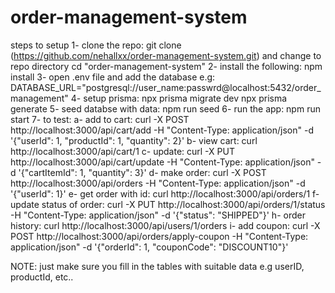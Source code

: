 # order-management-system
steps to setup
1- clone the repo:
   git clone (https://github.com/nehallxx/order-management-system.git) 
   and change to repo directory
   cd "order-management-system" 
2- install the following:
   npm install
3- open .env file and add the database
   e.g: DATABASE_URL="postgresql://user_name:passwrd@localhost:5432/order_management"
4- setup prisma:
   npx prisma migrate dev
   npx prisma generate
5- seed databse with data:
   npm run seed
6- run the app:
   npm run start
7- to test:
   a- add to cart:
   curl -X POST http://localhost:3000/api/cart/add -H "Content-Type: application/json" -d '{"userId": 1, "productId": 1, "quantity": 2}'
   b- view cart:
   curl http://localhost:3000/api/cart/1
   c- update:
   curl -X PUT http://localhost:3000/api/cart/update -H "Content-Type: application/json" -d '{"cartItemId": 1, "quantity": 3}'
   d- make order:
   curl -X POST http://localhost:3000/api/orders -H "Content-Type: application/json" -d '{"userId": 1}'
   e- get order with id:
   curl http://localhost:3000/api/orders/1
   f- update status of order:
   curl -X PUT http://localhost:3000/api/orders/1/status -H "Content-Type: application/json" -d '{"status": "SHIPPED"}'
   h- order history:
   curl http://localhost:3000/api/users/1/orders
   i- add coupon:
   curl -X POST http://localhost:3000/api/orders/apply-coupon -H "Content-Type: application/json" -d '{"orderId": 1, "couponCode": "DISCOUNT10"}'


NOTE: just make sure you fill in the tables with suitable data e.g userID, productId, etc.. 







